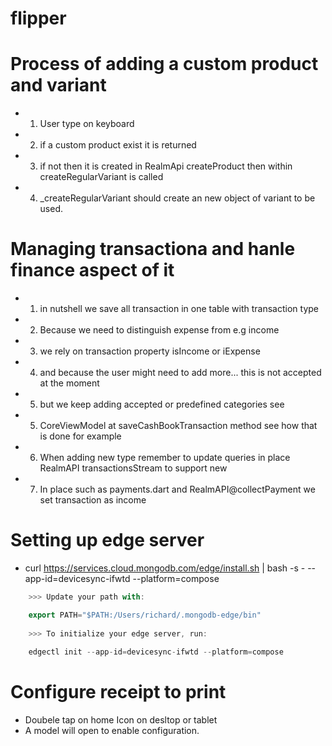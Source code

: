 # flipper

# Process of adding a custom product and variant
- 1. User type on keyboard
- 2. if a custom product exist it is returned
- 3. if not then it is created in RealmApi createProduct then within            createRegularVariant is called
- 4. _createRegularVariant should create an new object of variant to be used.

# Managing transactiona and hanle finance aspect of it
- 1. in nutshell we save all transaction in one table with transaction type
- 2. Because we need to distinguish expense from e.g income
- 3. we rely on transaction property isIncome or iExpense
- 4. and because the user might need to add more... this is not accepted at the moment
- 5. but we keep adding accepted or predefined categories see
- 5. CoreViewModel at saveCashBookTransaction method see how that is done for example
- 6. When adding new type remember to update queries in place RealmAPI transactionsStream to support new
- 7. In place such as payments.dart and RealmAPI@collectPayment we set transaction as income 

# Setting up edge server
- curl https://services.cloud.mongodb.com/edge/install.sh | bash -s - --app-id=devicesync-ifwtd --platform=compose
```dart
    >>> Update your path with:

    export PATH="$PATH:/Users/richard/.mongodb-edge/bin"
    
    >>> To initialize your edge server, run:
    
    edgectl init --app-id=devicesync-ifwtd --platform=compose
```
# Configure receipt to print 
- Doubele tap on home Icon on desltop or tablet
- A model will open to enable configuration.